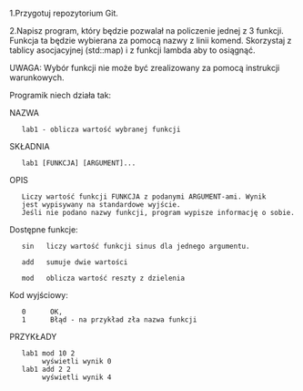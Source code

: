 1.Przygotuj repozytorium Git. 



2.Napisz program, który będzie pozwalał na policzenie jednej z 3 funkcji. Funkcja ta będzie wybierana za pomocą nazwy z linii komend. Skorzystaj z tablicy asocjacyjnej (std::map) i z funkcji lambda aby to osiągnąć.


UWAGA: Wybór funkcji nie może być zrealizowany za pomocą instrukcji warunkowych.

Programik niech działa tak:



NAZWA

       lab1 - oblicza wartość wybranej funkcji 
SKŁADNIA

       lab1 [FUNKCJA] [ARGUMENT]...
OPIS

       Liczy wartość funkcji FUNKCJA z podanymi ARGUMENT-ami. Wynik
       jest wypisywany na standardowe wyjście.
       Jeśli nie podano nazwy funkcji, program wypisze informację o sobie.
   Dostępne funkcje:
   
       
       sin   liczy wartość funkcji sinus dla jednego argumentu.
       
       add   sumuje dwie wartości
       
       mod   oblicza wartość reszty z dzielenia
          
   Kod wyjściowy:
   
       0      OK,
       1      Błąd - na przykład zła nazwa funkcji
PRZYKŁADY

       lab1 mod 10 2
            wyświetli wynik 0
       lab1 add 2 2
            wyświetli wynik 4 
